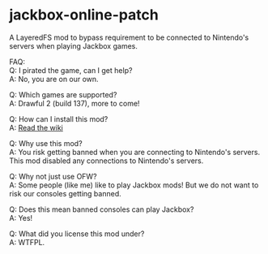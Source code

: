 # jackbox-online-patch
A LayeredFS mod to bypass requirement to be connected to Nintendo's servers when playing Jackbox games.

FAQ:\
Q: I pirated the game, can I get help?\
A: No, you are on our own.

Q: Which games are supported?\
A: Drawful 2 (build 137), more to come!

Q: How can I install this mod?\
A: [Read the wiki](https://github.com/SomeOrdinarySanya/jackbox-online-patch/wiki)

Q: Why use this mod?\
A: You risk getting banned when you are connecting to Nintendo's servers. This mod disabled any connections to Nintendo's servers.

Q: Why not just use OFW?\
A: Some people (like me) like to play Jackbox mods! But we do not want to risk our consoles getting banned.

Q: Does this mean banned consoles can play Jackbox?\
A: Yes!

Q: What did you license this mod under?\
A: WTFPL.
